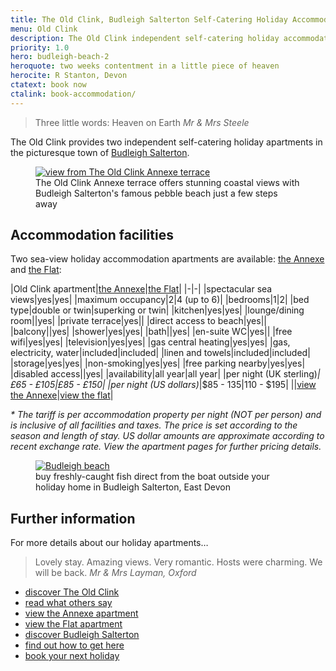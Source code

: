 ```yaml
---
title: The Old Clink, Budleigh Salterton Self-Catering Holiday Accommodation
menu: Old Clink
description: The Old Clink independent self-catering holiday accommodation apartments in Budleigh Salterton, East Devon, UK.
priority: 1.0
hero: budleigh-beach-2
heroquote: two weeks contentment in a little piece of heaven
herocite: R Stanton, Devon
ctatext: book now
ctalink: book-accommodation/
---
```


> Three little words: Heaven on Earth
<cite>Mr &amp; Mrs Steele</cite>

The Old Clink provides two independent self-catering holiday apartments in the picturesque town of [Budleigh Salterton]([root]about-budleigh-salterton/).

<figure>

  <a href="[root]images/annexe-terrace-2.jpg" class="progressive replace">
    <img src="[root]images/preview/annexe-terrace-2.jpg" alt="view from The Old Clink Annexe terrace" class="preview" />
  </a>

  <figcaption>The Old Clink Annexe terrace offers stunning coastal views with Budleigh Salterton's famous pebble beach just a few steps away</figcaption>

</figure>

## Accommodation facilities

Two sea-view holiday accommodation apartments are available: [the Annexe]([root]apartment-1-annexe/) and [the Flat]([root]apartment-2-flat/):

|Old Clink apartment|[the Annexe]([root]apartment-1-annexe/)|[the Flat]([root]apartment-2-flat/)|
|-|-|
|spectacular sea views|yes|yes|
|maximum occupancy|2|4 (up to 6)|
|bedrooms|1|2|
|bed type|double or twin|superking or twin|
|kitchen|yes|yes|
|lounge/dining room||yes|
|private terrace|yes||
|direct access to beach|yes||
|balcony||yes|
|shower|yes|yes|
|bath||yes|
|en-suite WC|yes||
|free wifi|yes|yes|
|television|yes|yes|
|gas central heating|yes|yes|
|gas, electricity, water|included|included|
|linen and towels|included|included|
|storage|yes|yes|
|non-smoking|yes|yes|
|free parking nearby|yes|yes|
|disabled access||yes|
|availability|all year|all year|
|per night (UK sterling)*|£65 - £105|£85 - £150|
|per night (US dollars)*|$85 - $135|$110 - $195|
||[view the Annexe]([root]apartment-1-annexe/)|[view the flat]([root]apartment-2-flat/)|

_* The tariff is per accommodation property per night (NOT per person) and is inclusive of all facilities and taxes. The price is set according to the season and length of stay. US dollar amounts are approximate according to recent exchange rate. View the apartment pages for further pricing details._

<figure>

  <a href="[root]images/budleigh-beach-1.jpg" class="progressive replace">
    <img src="[root]images/preview/budleigh-beach-1.jpg" alt="Budleigh beach" class="preview" />
  </a>

  <figcaption>buy freshly-caught fish direct from the boat outside your holiday home in Budleigh Salterton, East Devon</figcaption>

</figure>

## Further information
For more details about our holiday apartments&hellip;

> Lovely stay. Amazing views. Very romantic. Hosts were charming. We will be back.
<cite>Mr &amp; Mrs Layman, Oxford</cite>

* [discover The Old Clink]([root]about-old-clink/)
* [read what others say]([root]about-old-clink/testimonials/)
* [view the Annexe apartment]([root]apartment-1-annexe/)
* [view the Flat apartment]([root]apartment-2-flat/)
* [discover Budleigh Salterton]([root]about-budleigh-salterton/)
* [find out how to get here]([root]book-accommodation/travel/)
* [book your next holiday]([root]book-accommodation/)
